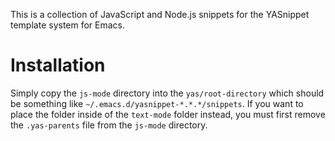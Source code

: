 This is a collection of JavaScript and Node.js snippets for the
YASnippet template system for Emacs.

Installation
============

Simply copy the `js-mode` directory into the `yas/root-directory` which should be something like `~/.emacs.d/yasnippet-*.*.*/snippets`. If you want to place the folder inside of the `text-mode` folder instead, you must first remove the `.yas-parents` file from the `js-mode` directory.
